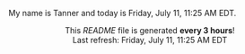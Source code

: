 My name is Tanner and today is Friday, July 11, 11:25 AM EDT.

<p align="center">This <i>README</i> file is generated <b>every 3 hours</b>!</br>Last refresh: Friday, July 11, 11:25 AM EDT<br /></p>
